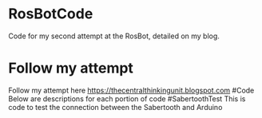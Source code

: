 # RosBotCode
Code for my second attempt at the RosBot, detailed on my blog.
# Follow my attempt
Follow my attempt here https://thecentralthinkingunit.blogspot.com
#Code
Below are descriptions for each portion of code
#SabertoothTest
This is code to test the connection between the Sabertooth and Arduino
